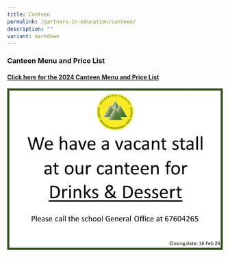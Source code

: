 ```yaml
---
title: Canteen
permalink: /partners-in-education/canteen/
description: ""
variant: markdown
---
```

### **Canteen Menu and Price List**

#### [Click here for the 2024 Canteen Menu and Price List](https://drive.google.com/file/d/1Nzbl1Mxy5dHv0lYPWkTc6sgNp0IA0CXc/view?usp=sharing)


![](/images/CanteenVacancy.jpg)